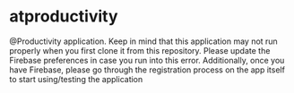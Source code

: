 # atproductivity

@Productivity application. Keep in mind that this application may not run properly
when you first clone it from this repository. Please update the Firebase preferences
in case you run into this error. Additionally, once you have Firebase, please go through
the registration process on the app itself to start using/testing the application
